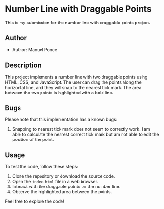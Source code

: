 # Number Line with Draggable Points

This is my submission for the number line with draggable points project.

## Author

- Author: Manuel Ponce

## Description

This project implements a number line with two draggable points using HTML, CSS, and JavaScript. The user can drag the points along the horizontal line, and they will snap to the nearest tick mark. The area between the two points is highlighted with a bold line.

## Bugs

Please note that this implementation has a known bugs:

1. Snapping to nearest tick mark does not seem to correctly work. I am able to calculate the nearest correct tick mark but am not able to edit the position of the point. 

## Usage

To test the code, follow these steps:

1. Clone the repository or download the source code.
2. Open the `index.html` file in a web browser.
3. Interact with the draggable points on the number line.
4. Observe the highlighted area between the points.

Feel free to explore the code!
